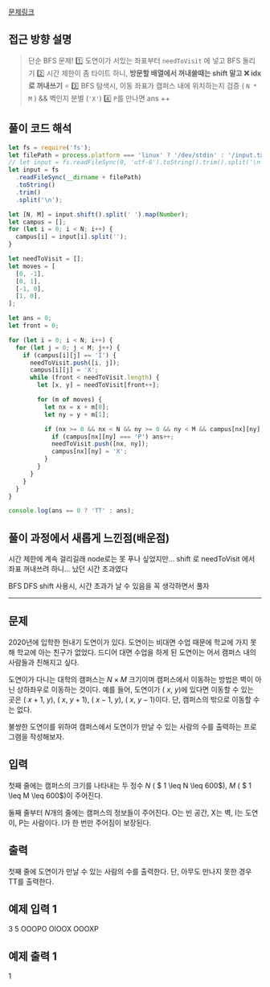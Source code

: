 [문제링크](https://www.acmicpc.net/problem/21736)

## 접근 방향 설명

> 단순 BFS 문제!
> 1️⃣ 도연이가 서있는 좌표부터 `needToVisit` 에 넣고 BFS 돌리기
> 2️⃣ 시간 제한이 좀 타이트 하니, **방문할 배열에서 꺼내쓸때는 shift 말고 ❌ idx 로 꺼내쓰기** ⭐️
> 3️⃣ BFS 탐색시, 이동 좌표가 캠퍼스 내에 위치하는지 검증 ( `N * M` ) &&  벽인지 분별 (`'X'`)
> 4️⃣ `P`를 만나면 ans ++



## 풀이 코드 해석

```javascript
let fs = require('fs');
let filePath = process.platform === 'linux' ? '/dev/stdin' : '/input.txt';
// let input = fs.readFileSync(0, 'utf-8').toString().trim().split('\n');
let input = fs
  .readFileSync(__dirname + filePath)
  .toString()
  .trim()
  .split('\n');

let [N, M] = input.shift().split(' ').map(Number);
let campus = [];
for (let i = 0; i < N; i++) {
  campus[i] = input[i].split('');
}

let needToVisit = [];
let moves = [
  [0, -1],
  [0, 1],
  [-1, 0],
  [1, 0],
];

let ans = 0;
let front = 0;

for (let i = 0; i < N; i++) {
  for (let j = 0; j < M; j++) {
    if (campus[i][j] == 'I') {
      needToVisit.push([i, j]);
      campus[i][j] = 'X';
      while (front < needToVisit.length) {
        let [x, y] = needToVisit[front++];

        for (m of moves) {
          let nx = x + m[0];
          let ny = y + m[1];

          if (nx >= 0 && nx < N && ny >= 0 && ny < M && campus[nx][ny] !== 'X') {
            if (campus[nx][ny] === 'P') ans++;
            needToVisit.push([nx, ny]);
            campus[nx][ny] = 'X';
          }
        }
      }
    }
  }
}

console.log(ans == 0 ? 'TT' : ans);
```

## 풀이 과정에서 새롭게 느낀점(배운점)

시간 제한에 계속 걸리길래 node로는 못 푸나 싶었지만... shift 로 needToVisit 에서 좌표 꺼내쓰려 하니... 났던 시간 초과였다

BFS DFS shift 사용시, 시간 초과가 날 수 있음을 꼭 생각하면서 풀자


---

## 문제
2020년에 입학한 헌내기 도연이가 있다. 도연이는 비대면 수업 때문에 학교에 가지 못해 학교에 아는 친구가 없었다. 드디어 대면 수업을 하게 된 도연이는 어서 캠퍼스 내의 사람들과 친해지고 싶다. 

도연이가 다니는 대학의 캠퍼스는 
$N \times M$ 크기이며 캠퍼스에서 이동하는 방법은 벽이 아닌 상하좌우로 이동하는 것이다. 예를 들어, 도연이가 (
$x$, 
$y$)에 있다면 이동할 수 있는 곳은 (
$x+1$, 
$y$), (
$x$, 
$y+1$), (
$x-1$, 
$y$), (
$x$, 
$y-1$)이다. 단, 캠퍼스의 밖으로 이동할 수는 없다.

불쌍한 도연이를 위하여 캠퍼스에서 도연이가 만날 수 있는 사람의 수를 출력하는 프로그램을 작성해보자.

## 입력
첫째 줄에는 캠퍼스의 크기를 나타내는 두 정수 
$N$ (
$ 1 \leq N \leq 600$), 
$M$ (
$ 1 \leq M \leq 600$)이 주어진다.

둘째 줄부터 
$N$개의 줄에는 캠퍼스의 정보들이 주어진다. O는 빈 공간, X는 벽, I는 도연이, P는 사람이다. I가 한 번만 주어짐이 보장된다.

## 출력
첫째 줄에 도연이가 만날 수 있는 사람의 수를 출력한다. 단, 아무도 만나지 못한 경우 TT를 출력한다.

## 예제 입력 1 
3 5
OOOPO
OIOOX
OOOXP

## 예제 출력 1 
1